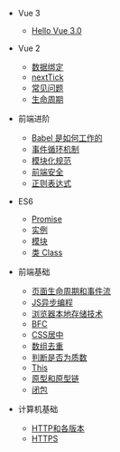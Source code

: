 * Vue 3

  - [Hello Vue 3.0](vue@next/optimization)

* Vue 2

  - [数据绑定](vue2/dataBind)
  - [nextTick](vue2/nextTick)
  - [常见问题](vue2/problems)
  - [生命周期](vue2/lifecycle)

* 前端进阶

  - [Babel 是如何工作的](advanced/babel.md)
  - [事件循环机制](advanced/event-loop)
  - [模块化规范](advanced/modular)
  - [前端安全](advanced/fe-security)
  - [正则表达式](advanced/regular-expression)

* ES6

  - [Promise](es6/promise)
  - [实例](es6/example)
  - [模块](es6/module)
  - [类 Class](es6/class)

* 前端基础

  - [页面生命周期和事件流](base/page-event-flow)
  - [JS异步编程](base/js-asynchronous-programming)
  - [浏览器本地存储技术](base/storage)
  - [BFC](base/bfc)
  - [CSS居中](base/center)
  - [数组去重](base/array-deduplication)
  - [判断是否为质数](base/isprime)
  - [This](base/this)
  - [原型和原型链](base/prototype)
  - [闭包](base/closure)

* 计算机基础

  - [HTTP和各版本](common/http)
  - [HTTPS](common/https)
